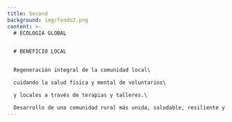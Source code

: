 ```yaml
---
title: Second
background: img/fondo2.png
content: >-
  # ECOLOGIA GLOBAL


  # BENEFICIO LOCAL


  Regeneración integral de la comunidad local\

  cuidando la salud física y mental de voluntarios\

  y locales a través de terapias y talleres.\

  Desarrollo de una comunidad rural más unida, saludable, resiliente y comprometida con su territorio.
---
```


